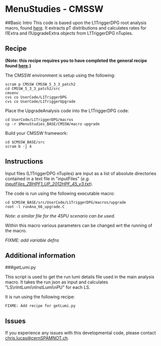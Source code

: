 MenuStudies - CMSSW
===========

##Basic Intro
This code is based upon the L1TriggerDPG root analysis macro, found [here](http://cmssw.cvs.cern.ch/cgi-bin/cmssw.cgi/UserCode/L1TriggerDPG/macros/).
It extracts pT distributions and calculates rates for l1Extra and l1UpgradeExtra objects from L1TriggerDPG nTuples.

## Recipe

__(Note: this recipe requires you to have completed the general recipe found [here](https://github.com/lucasc896/MenuStudies/blob/master/README.md).)__

The CMSSW environment is setup using the following:

```
scram p CMSSW CMSSW_5_3_3_patch2
cd CMSSW_5_3_3_patch2/src
cmsenv
cvs co UserCode/L1TriggerDPG
cvs co UserCode/L1TriggerUpgrade
```

Place the UpgradeAnalysis code into the L1TriggerDPG code:

```
cd UserCode/L1TriggerDPG/macros
cp -r $MenuStudies_BASE/CMSSW/macro upgrade
```

Build your CMSSW framework:

```
cd $CMSSW_BASE/src
scram b -j 4
```

## Instructions

Input files (L1TriggerDPG nTuples) are input as a list of absolute directories contained in a text file in "inputFiles" (*e.g. [inputFiles_ZBHPF1_UP_2012HPF_45_v3.txt](https://github.com/lucasc896/MenuStudies/blob/master/CMSSW/macro/inputFiles/inputFiles_ZBHPF1_UP_2012HPF_45_v3.txt)*).

The code is run using the following executable macro:

```
cd $CMSSW_BASE/src/UserCode/L1TriggerDPG/macros/upgrade
root -l runAna_66_upgrade.C
```

_Note: a similar file for the 45PU scenario can be used._

Within this macro various parameters can be changed wrt the running of the macro.

_FIXME: add variable defns_

## Additional information
###getLumi.py

This script is used to get the run lumi details file used in the main analysis macro. It takes the run json as input and calculates "LS\nIntLumi\nInstLumi\nPU" for each LS.

It is run using the following recipe:

```
FIXME: Add recipe for getLumi.py
```

## Issues

If you experience any issues with this developmental code, please contact <chris.lucas@cernSPAMNOT.ch>.